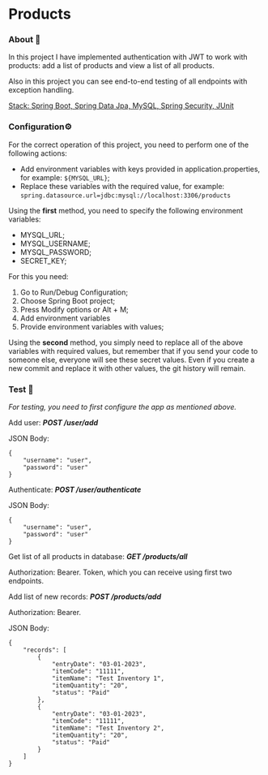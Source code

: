 # Products

### About 💬️

In this project I have implemented authentication with JWT to work with 
products: add a list of products and view a list of all products.

Also in this project you can see end-to-end testing of all endpoints 
with exception handling.

<ins>Stack: Spring Boot, Spring Data Jpa, MySQL, Spring Security, JUnit</ins>

### Configuration⚙️

For the correct operation of this project, you need to perform one of the following actions:

- Add environment variables with keys provided in application.properties,
for example: `${MYSQL_URL}`;
- Replace these variables with the required value, for example:
`spring.datasource.url=jdbc:mysql://localhost:3306/products`

Using the **first** method, you need to specify the following environment variables:

- MYSQL_URL;
- MYSQL_USERNAME;
- MYSQL_PASSWORD;
- SECRET_KEY;

For this you need:
1. Go to Run/Debug Configuration;
2. Choose Spring Boot project;
3. Press Modify options or Alt + M;
4. Add environment variables
5. Provide environment variables with values;

Using the **second** method, you simply need to replace all of the above variables with
required values, but remember that if you send your code to someone else, everyone
will see these secret values. Even if you create a new commit and replace it with
other values, the git history will remain.

### Test 🧪

*For testing, you need to first configure the app as mentioned above.*

Add user: ***POST /user/add***

JSON Body: 
```
{
    "username": "user",
    "password": "user"
}
```

Authenticate: ***POST /user/authenticate***

JSON Body: 
```
{
    "username": "user",
    "password": "user"
}
```

Get list of all products in database: ***GET /products/all***

Authorization: Bearer. Token, which you can receive using first two endpoints.

Add list of new records: ***POST /products/add***

Authorization: Bearer.

JSON Body: 
```
{
    "records": [
        {
            "entryDate": "03-01-2023",
            "itemCode": "11111",
            "itemName": "Test Inventory 1",
            "itemQuantity": "20",
            "status": "Paid"
        },
        {
            "entryDate": "03-01-2023",
            "itemCode": "11111",
            "itemName": "Test Inventory 2",
            "itemQuantity": "20",
            "status": "Paid"
        }
    ]
}
```